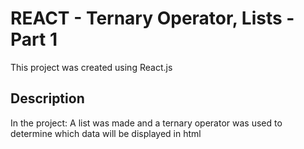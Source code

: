 # REACT - Ternary Operator, Lists - Part 1

This project was created using React.js

## Description

In the project:
A list was made and a ternary operator was used to determine which data will be displayed in html